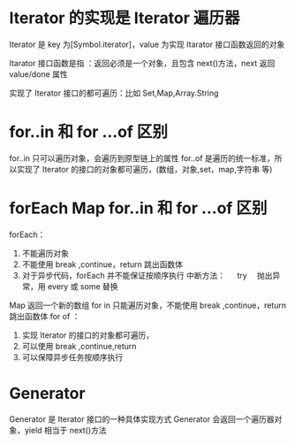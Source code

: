 # Iterator 的实现是 Iterator 遍历器

Iterator 是 key 为[Symbol.iterator]，value 为实现 Itarator 接口函数返回的对象

Itarator 接口函数是指 ：返回必须是一个对象，且包含 next()方法，next 返回 value/done 属性

实现了 Iterator 接口的都可遍历：比如 Set,Map,Array.String

# for..in 和 for ...of 区别

for..in 只可以遍历对象，会遍历到原型链上的属性
for..of 是遍历的统一标准，所以实现了 Iterator 的接口的对象都可遍历，(数组，对象,set，map,字符串 等)

# forEach Map for..in 和 for ...of 区别

forEach：

1.  不能遍历对象
2.  不能使用 break ,continue，return 跳出函数体
3.  对于异步代码，forEach 并不能保证按顺序执行
    中断方法：
    　 try 　抛出异常，用 every 或 some 替换

Map 返回一个新的数组
for in 只能遍历对象，不能使用 break ,continue，return 跳出函数体
for of ：

1.  实现 Iterator 的接口的对象都可遍历，
2.  可以使用 break ,continue,return
3.  可以保障异步任务按顺序执行

# Generator

Generator 是 Iterator 接口的一种具体实现方式
Generator 会返回一个遍历器对象，yield 相当于 next()方法
